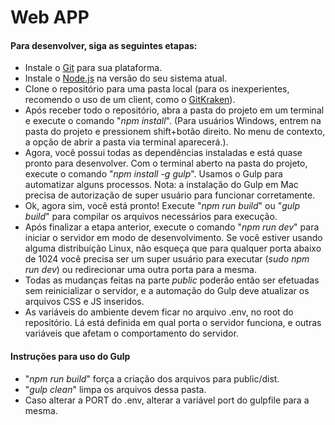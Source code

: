 Web APP
===================

#### Para desenvolver, siga as seguintes etapas: ####
* Instale o [Git](https://git-scm.com/downloads) para sua plataforma.
* Instale o [Node.js](https://nodejs.org/en/download/) na versão do seu sistema atual.
* Clone o repositório para uma pasta local (para os inexperientes, recomendo o uso de um client, como o [GitKraken](http://www.gitkraken.com/download)).
* Após receber todo o repositório, abra a pasta do projeto em um terminal e execute o comando "_npm install_". (Para usuários Windows, entrem na pasta do projeto e pressionem shift+botão direito. No menu de contexto, a opção de abrir a pasta via terminal aparecerá.).
* Agora, você possui todas as dependências instaladas e está quase pronto para desenvolver. Com o terminal aberto na pasta do projeto, execute o comando "_npm install -g gulp_". Usamos o Gulp para automatizar alguns processos. Nota: a instalação do Gulp em Mac precisa de autorização de super usuário para funcionar corretamente.
* Ok, agora sim, você está pronto! Execute "_npm run build_" ou "_gulp build_" para compilar os arquivos necessários para execução.
* Após finalizar a etapa anterior, execute o comando "_npm run dev_" para iniciar o servidor em modo de desenvolvimento. Se você estiver usando alguma distribuição Linux, não esqueça que para qualquer porta abaixo de 1024 você precisa ser um super usuário para executar (_sudo npm run dev_) ou redirecionar uma outra porta para a mesma.
* Todas as mudanças feitas na parte _public_ poderão então ser efetuadas sem reinicializar o servidor, e a automação do Gulp deve atualizar os arquivos CSS e JS inseridos.
* As variáveis do ambiente devem ficar no arquivo .env, no root do repositório. Lá está definida em qual porta o servidor funciona, e outras variáveis que afetam o comportamento do servidor.


#### Instruções para uso do Gulp
* "_npm run build_" força a criação dos arquivos para public/dist.
* "_gulp clean_" limpa os arquivos dessa pasta.
* Caso alterar a PORT do .env, alterar a variável port do gulpfile para a mesma.
